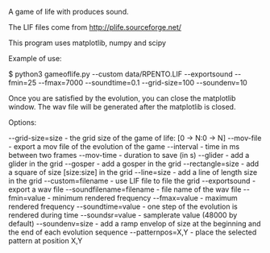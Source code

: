 A game of life with produces sound.

The LIF files come from http://plife.sourceforge.net/

This program uses matplotlib, numpy and scipy

Example of use:

$ python3 gameoflife.py --custom data/RPENTO.LIF --exportsound --fmin=25 --fmax=7000 --soundtime=0.1 --grid-size=100 --soundenv=10

Once you are satisfied by the evolution, you can close the matplotlib window. The wav file will be generated after the matplotlib is closed.

Options:

--grid-size=size - the grid size of the game of life: [0 -> N:0 -> N]
--mov-file - export a mov file of the evolution of the game
--interval - time in ms between two frames
--mov-time - duration to save (in s)
--glider - add a glider in the grid
--gosper - add a gosper in the grid
--rectangle=size  - add a square of size [size:size] in the grid
--line=size - add a line of length size in the grid
--custom=filename - use <filename> LIF file to file the grid
--exportsound - export a wav file
--soundfilename=filename - file name of the wav file
--fmin=value - minimum rendered frequency
--fmax=value - maximum rendered frequency
--soundtime=value - one step of the evolution is rendered during <value> time
--soundsr=value - samplerate value (48000 by default)
--soundenv=size - add a ramp envelop of size <size> at the beginning and the end of each evolution sequence
--patternpos=X,Y - place the selected pattern at position X,Y
